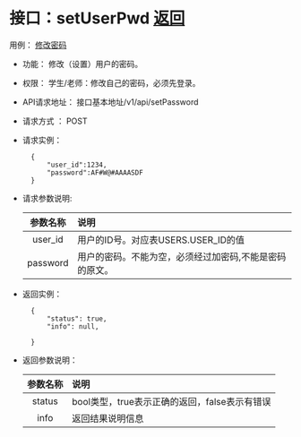 # 接口：setUserPwd  [返回](../README.md)
用例： [修改密码](../UseCase/修改密码.md)

- 功能：
    修改（设置）用户的密码。

- 权限：
    学生/老师：修改自己的密码，必须先登录。

- API请求地址：
    接口基本地址/v1/api/setPassword

- 请求方式 ：
    POST

- 请求实例：

        {
            "user_id":1234,
            "password":AF#W@#AAAASDF
        }

- 请求参数说明:

  |参数名称|说明|
  |:---------:|:--------------------------------------------------------|
  |user_id|用户的ID号。对应表USERS.USER_ID的值|
  |password|用户的密码。不能为空，必须经过加密码,不能是密码的原文。|

- 返回实例：

        {
            "status": true,
            "info": null,

        }

- 返回参数说明：

  |参数名称|说明|
  |:---------:|:--------------------------------------------------------|
  |status|bool类型，true表示正确的返回，false表示有错误|
  |info|返回结果说明信息|

